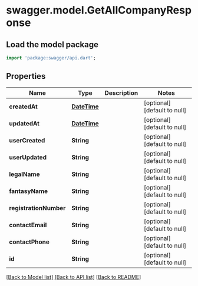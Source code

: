 # swagger.model.GetAllCompanyResponse

## Load the model package
```dart
import 'package:swagger/api.dart';
```

## Properties
Name | Type | Description | Notes
------------ | ------------- | ------------- | -------------
**createdAt** | [**DateTime**](DateTime.md) |  | [optional] [default to null]
**updatedAt** | [**DateTime**](DateTime.md) |  | [optional] [default to null]
**userCreated** | **String** |  | [optional] [default to null]
**userUpdated** | **String** |  | [optional] [default to null]
**legalName** | **String** |  | [optional] [default to null]
**fantasyName** | **String** |  | [optional] [default to null]
**registrationNumber** | **String** |  | [optional] [default to null]
**contactEmail** | **String** |  | [optional] [default to null]
**contactPhone** | **String** |  | [optional] [default to null]
**id** | **String** |  | [optional] [default to null]

[[Back to Model list]](../README.md#documentation-for-models) [[Back to API list]](../README.md#documentation-for-api-endpoints) [[Back to README]](../README.md)

